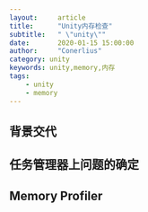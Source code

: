 ```yaml
---
layout:     article
title:      "Unity内存检查"
subtitle:   " \"unity\""
date:       2020-01-15 15:00:00
author:     "Conerlius"
category: unity
keywords: unity,memory,内存
tags:
    - unity
    - memory
---
```


## 背景交代

## 任务管理器上问题的确定

## Memory Profiler
